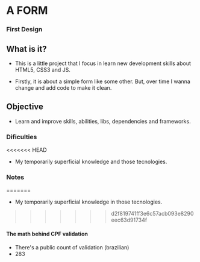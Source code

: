 # A FORM

### First Design


## What is it?
- This is a little project that I focus in learn new development skills about HTML5, CSS3 and JS.

- Firstly, it is about a simple form like some other. But, over time I wanna change and add code to make it clean.

## Objective
- Learn and improve skills, abilities, libs, dependencies and frameworks.

### Dificulties
<<<<<<< HEAD
- My temporarily superficial knowledge and those tecnologies.

### Notes
=======
- My temporarily superficial knowledge in those tecnologies.
>>>>>>> d2f819741ff3e6c57acb093e8290eec63d91734f

#### The math behind CPF validation

- There's a public count of validation (brazilian)
- 283